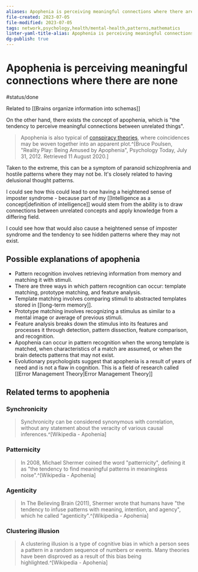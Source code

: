 ```yaml
---
aliases: Apophenia is perceiving meaningful connections where there are none, apohenia, synchronicity. patternicity, hidden patterns, agenticity, clustering illusion, tendency to find meaningful patterns in meaningless noise, tendency to see hidden patterns where they may not exist, possible connection, perceived connection
file-created: 2023-07-05
file-modified: 2023-07-05
tags: network,psychology,health/mental-health,patterns,mathematics
linter-yaml-title-alias: Apophenia is perceiving meaningful connections where there are none
dg-publish: true
---
```


# Apophenia is perceiving meaningful connections where there are none

#status/done

Related to [[Brains organize information into schemas]]

On the other hand, there exists the concept of apophenia, which is "the tendency to perceive meaningful connections between unrelated things".

> Apophenia is also typical of [conspiracy theories](https://en.wikipedia.org/wiki/Conspiracy_theory "Conspiracy theory"), where coincidences may be woven together into an apparent plot.^[Bruce Poulsen, "Reality Play: Being Amused by Apophenia", Psychology Today, July 31, 2012. Retrieved 11 August 2020.]

Taken to the extreme, this can be a symptom of paranoid schizophrenia and hostile patterns where they may not be. It's closely related to having delusional thought patterns.

I could see how this could lead to one having a heightened sense of imposter syndrome - because part of my [[Intelligence as a concept|definition of intelligence]] would stem from the ability is to draw connections between unrelated concepts and apply knowledge from a differing field.

I could see how that would also cause a heightened sense of imposter syndrome and the tendency to see hidden patterns where they may not exist.

## Possible explanations of apophenia

- Pattern recognition involves retrieving information from memory and matching it with stimuli.
- There are three ways in which pattern recognition can occur: template matching, prototype matching, and feature analysis.
- Template matching involves comparing stimuli to abstracted templates stored in [[long-term memory]].
- Prototype matching involves recognizing a stimulus as similar to a mental image or average of previous stimuli.
- Feature analysis breaks down the stimulus into its features and processes it through detection, pattern dissection, feature comparison, and recognition.
- Apophenia can occur in pattern recognition when the wrong template is matched, when characteristics of a match are assumed, or when the brain detects patterns that may not exist.
- Evolutionary psychologists suggest that apophenia is a result of years of need and is not a flaw in cognition. This is a field of research called [[Error Management Theory|Error Management Theory]]

## Related terms to apophenia

### Synchronicity

> Synchronicity can be considered synonymous with correlation, without any statement about the veracity of various causal inferences.^[Wikipedia - Apohenia]

### Patternicity

> In 2008, Michael Shermer coined the word "patternicity", defining it as "the tendency to find meaningful patterns in meaningless noise".^[Wikipedia - Apohenia]

### Agenticity

> In The Believing Brain (2011), Shermer wrote that humans have "the tendency to infuse patterns with meaning, intention, and agency", which he called "agenticity".^[Wikipedia - Apohenia]

### Clustering illusion

> A clustering illusion is a type of cognitive bias in which a person sees a pattern in a random sequence of numbers or events. Many theories have been disproved as a result of this bias being highlighted.^[Wikipedia - Apohenia]
